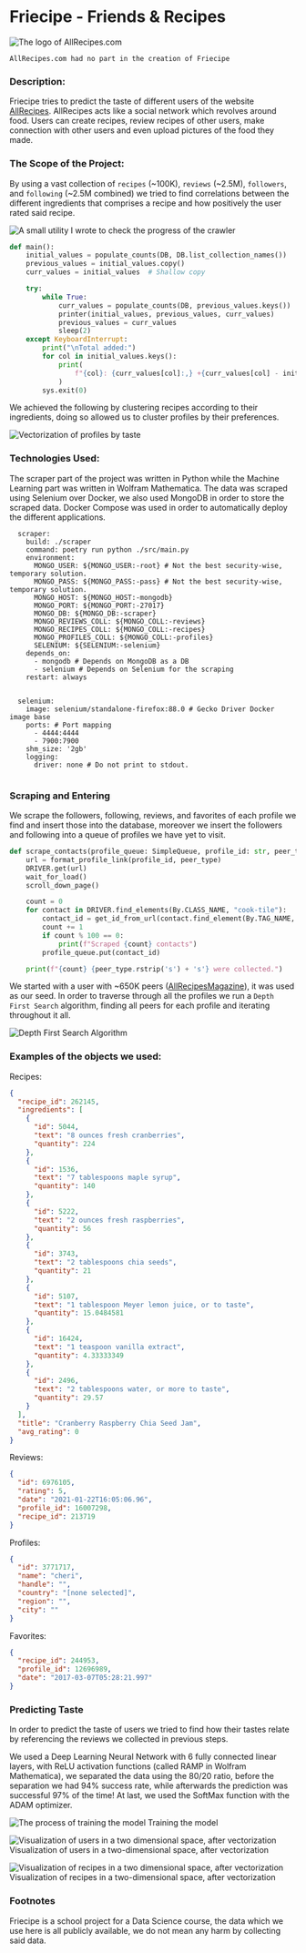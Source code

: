 # Friecipe - Friends & Recipes

![The logo of AllRecipes.com](Assets/allrecipes_logo.png)

`AllRecipes.com had no part in the creation of Friecipe`

### Description:

Friecipe tries to predict the taste of different users of the website [AllRecipes]("https://allrecipes.com"). AllRecipes
acts like a social network which revolves around food. Users can create recipes, review recipes of other users, make
connection with other users and even upload pictures of the food they made.

### The Scope of the Project:

By using a vast collection of `recipes` (~100K), `reviews` (~2.5M), `followers`, and `following` (~2.5M combined)
we tried to find correlations between the different ingredients that comprises a recipe and how positively the user
rated said recipe.

![A small utility I wrote to check the progress of the crawler](Assets/counter.png)

```python
def main():
    initial_values = populate_counts(DB, DB.list_collection_names())
    previous_values = initial_values.copy()
    curr_values = initial_values  # Shallow copy

    try:
        while True:
            curr_values = populate_counts(DB, previous_values.keys())
            printer(initial_values, previous_values, curr_values)
            previous_values = curr_values
            sleep(2)
    except KeyboardInterrupt:
        print("\nTotal added:")
        for col in initial_values.keys():
            print(
                f"{col}: {curr_values[col]:,} +{curr_values[col] - initial_values[col]:,} {' ' * 45}"
            )
        sys.exit(0)

```

We achieved the following by clustering recipes according to their ingredients, doing so allowed us to cluster profiles
by their preferences.

![Vectorization of profiles by taste](Assets/profile_vectorization.png)

### Technologies Used:

The scraper part of the project was written in Python while the Machine Learning part was written in Wolfram
Mathematica. The data was scraped using Selenium over Docker, we also used MongoDB in order to store the scraped data.
Docker Compose was used in order to automatically deploy the different applications.

```
  scraper:
    build: ./scraper
    command: poetry run python ./src/main.py
    environment:
      MONGO_USER: ${MONGO_USER:-root} # Not the best security-wise, temporary solution.
      MONGO_PASS: ${MONGO_PASS:-pass} # Not the best security-wise, temporary solution.
      MONGO_HOST: ${MONGO_HOST:-mongodb}
      MONGO_PORT: ${MONGO_PORT:-27017}
      MONGO_DB: ${MONGO_DB:-scraper}
      MONGO_REVIEWS_COLL: ${MONGO_COLL:-reviews}
      MONGO_RECIPES_COLL: ${MONGO_COLL:-recipes}
      MONGO_PROFILES_COLL: ${MONGO_COLL:-profiles}
      SELENIUM: ${SELENIUM:-selenium}
    depends_on:
      - mongodb # Depends on MongoDB as a DB
      - selenium # Depends on Selenium for the scraping
    restart: always


  selenium:
    image: selenium/standalone-firefox:88.0 # Gecko Driver Docker image base
    ports: # Port mapping
      - 4444:4444
      - 7900:7900
    shm_size: '2gb'
    logging:
      driver: none # Do not print to stdout.
      
```

### Scraping and Entering

We scrape the followers, following, reviews, and favorites of each profile we find and insert those into the database,
moreover we insert the followers and following into a queue of profiles we have yet to visit.

```python
def scrape_contacts(profile_queue: SimpleQueue, profile_id: str, peer_type: str):
    url = format_profile_link(profile_id, peer_type)
    DRIVER.get(url)
    wait_for_load()
    scroll_down_page()

    count = 0
    for contact in DRIVER.find_elements(By.CLASS_NAME, "cook-tile"):
        contact_id = get_id_from_url(contact.find_element(By.TAG_NAME, "a").get_property("href"))
        count += 1
        if count % 100 == 0:
            print(f"Scraped {count} contacts")
        profile_queue.put(contact_id)

    print(f"{count} {peer_type.rstrip('s') + 's'} were collected.")

```

We started with a user with ~650K peers ([AllRecipesMagazine](https://www.allrecipes.com/cook/16007298/)), it was used
as our seed. In order to traverse through all the profiles we run a `Depth First Search` algorithm, finding all peers
for each profile and iterating throughout it all.

![Depth First Search Algorithm](Assets/dfs.gif)

### Examples of the objects we used:

Recipes:

```json
{
  "recipe_id": 262145,
  "ingredients": [
    {
      "id": 5044,
      "text": "8 ounces fresh cranberries",
      "quantity": 224
    },
    {
      "id": 1536,
      "text": "7 tablespoons maple syrup",
      "quantity": 140
    },
    {
      "id": 5222,
      "text": "2 ounces fresh raspberries",
      "quantity": 56
    },
    {
      "id": 3743,
      "text": "2 tablespoons chia seeds",
      "quantity": 21
    },
    {
      "id": 5107,
      "text": "1 tablespoon Meyer lemon juice, or to taste",
      "quantity": 15.0484581
    },
    {
      "id": 16424,
      "text": "1 teaspoon vanilla extract",
      "quantity": 4.33333349
    },
    {
      "id": 2496,
      "text": "2 tablespoons water, or more to taste",
      "quantity": 29.57
    }
  ],
  "title": "Cranberry Raspberry Chia Seed Jam",
  "avg_rating": 0
}

```

Reviews:

```json
{
  "id": 6976105,
  "rating": 5,
  "date": "2021-01-22T16:05:06.96",
  "profile_id": 16007298,
  "recipe_id": 213719
}

```

Profiles:

```json
{
  "id": 3771717,
  "name": "cheri",
  "handle": "",
  "country": "[none selected]",
  "region": "",
  "city": ""
}

```

Favorites:

```json
{
  "recipe_id": 244953,
  "profile_id": 12696989,
  "date": "2017-03-07T05:28:21.997"
}

```

### Predicting Taste

In order to predict the taste of users we tried to find how their tastes relate by referencing the reviews we collected
in previous steps.

We used a Deep Learning Neural Network with 6 fully connected linear layers, with ReLU activation functions
(called RAMP in Wolfram Mathematica), we separated the data using the 80/20 ratio, before the separation we had 94%
success rate, while afterwards the prediction was successful 97% of the time!
At last, we used the SoftMax function with the ADAM optimizer.

![The process of training the model](Assets/model_training.png)
Training the model

![Visualization of users in a two dimensional space, after vectorization](Assets/users_2dspace.png)
Visualization of users in a two-dimensional space, after vectorization

![Visualization of recipes in a two dimensional space, after vectorization](Assets/recipes_2dspace.png)
Visualization of recipes in a two-dimensional space, after vectorization

### Footnotes

Friecipe is a school project for a Data Science course, the data which we use here is all publicly available, we do not
mean any harm by collecting said data.
